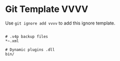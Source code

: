 Git Template VVVV
===

Use `git ignore add vvvv` to add this ignore template.

```

# .v4p backup files
*~.xml

# Dynamic plugins .dll
bin/
```
